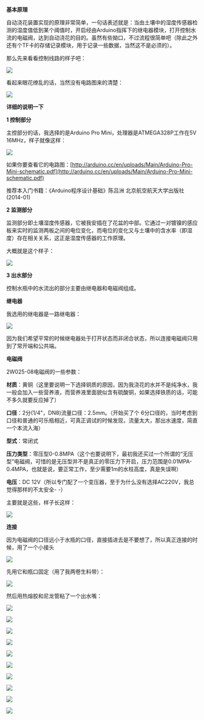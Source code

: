 
**基本原理**

自动浇花装置实现的原理非常简单，一句话表述就是：当由土壤中的湿度传感器检测的湿度值低到某个阈值时，开启经由Arduino指挥下的继电器模块，打开控制水流的电磁阀，达到自动浇花的目的。虽然有些拗口，不过流程很简单吧（除此之外还有个TF卡的存储记录模块，用于记录一些数据，当然这不是必须的）。

那么先来看看控制线路的样子吧：

![](assets/自动浇花/20140924_1.jpg)

看起来眼花缭乱的话，当然没有电路图来的清楚：

![](assets/自动浇花/20140924_2.jpg)

**详细的说明一下**

**1 控制部分**

主控部分的话，我选择的是Arduino Pro Mini，处理器是ATMEGA328P工作在5V 16MHz，样子就像这样：

![](assets/自动浇花/20140924_3.jpg)

如果你要查看它的电路图：[http://arduino.cc/en/uploads/Main/Arduino-Pro-Mini-schematic.pdf](http://arduino.cc/en/uploads/Main/Arduino-Pro-Mini-schematic.pdf)

推荐本入门书籍：《Arduino程序设计基础》陈吕洲 北京航空航天大学出版社 (2014-01)

**2 监测部分**

监测部分即土壤湿度传感器，它被我安插在了花盆的中部。它通过一对镀镍的感应板来实时的监测两板之间的电位变化，而电位的变化又与土壤中的含水率（即湿度）存在相关关系，这正是湿度传感器的工作原理。

大概就是这个样子：

![](assets/自动浇花/20140924_4.jpg)

**3 出水部分**

控制水瓶中的水流出的部分主要由继电器和电磁阀组成。

**继电器**

我选用的继电器是一路继电器：

![](assets/自动浇花/20140924_5.jpg)

因为我们希望平常的时候继电器处于打开状态而非闭合状态，所以连接电磁阀只用到了常开端和公共端。

**电磁阀**

2W025-08电磁阀的一些参数：

**材质**：黄铜（这里要说明一下选择铜质的原因，因为我浇花的水并不是纯净水，我一般会加入一些营养液，而营养液里面貌似含有硫酸铜，如果选择铁质的话，可能不多久就要反应掉了）

**口径**：2分(1/4"，DN8)流量口径：2.5mm。（开始买了个 6分口径的，当时考虑到口径和普通的可乐瓶相近，可真正调试的时候发现，流量太大，那出水速度，简直一个本流入海）

**型式**：常闭式

**压力类型**：零压型0-0.8MPA（这个也要说明下，最初我还买过一个所谓的“无压型”电磁阀，可惜的是无压型并不是真正的零压力下开启，压力范围是0.01MPA-0.4MPA，也就是说，要正常工作，至少需要1m的水柱高度，真是失误啊）

**电压**：DC 12V（所以专门配了一个变压器，至于为什么没有选择AC220V，我总觉得那样的不太安全- -）

主要就是这些，样子长这样：

![](assets/自动浇花/20140924_6.jpg)

**连接**

因为电磁阀的口径远小于水瓶的口径，直接插进去是不要想了，所以真正连接的时候，用了一个小接头

![](assets/自动浇花/20140924_7.jpg)

先用它和瓶口固定（用了我两卷生料带）：

![](assets/自动浇花/20140924_8.jpg)

然后用热熔胶和尼龙管粘了一个出水嘴：

![](assets/自动浇花/20140924_9.jpg)

![](assets/自动浇花/20140924_10.jpg)

![](assets/自动浇花/20140924_11.jpg)

![](assets/自动浇花/20140924_12.jpg)

![](assets/自动浇花/20140924_13.jpg)

![](assets/自动浇花/20140924_14.jpg)

![](assets/自动浇花/20140924_15.jpg)

![](assets/自动浇花/20140924_16.jpg)

![](assets/自动浇花/20140924_17.jpg)

![](assets/自动浇花/20140924_18.jpg)